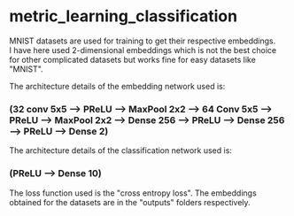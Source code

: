 # metric_learning_classification

MNIST datasets are used for training to get their respective embeddings. <br>
I have here used 2-dimensional embeddings which is not the best choice for other complicated datasets but works fine for easy datasets like "MNIST". <br>

The architecture details of the embedding network used is: <br>
### (32 conv 5x5 --> PReLU --> MaxPool 2x2 --> 64 Conv 5x5 --> PReLU --> MaxPool 2x2 --> Dense 256 --> PReLU --> Dense 256 --> PReLU --> Dense 2) <br>

The architecture details of the classification network used is: <br>
### (PReLU --> Dense 10) <br>

The loss function used is the "cross entropy loss".
The embeddings obtained for the datasets are in the "outputs" folders respectively.
